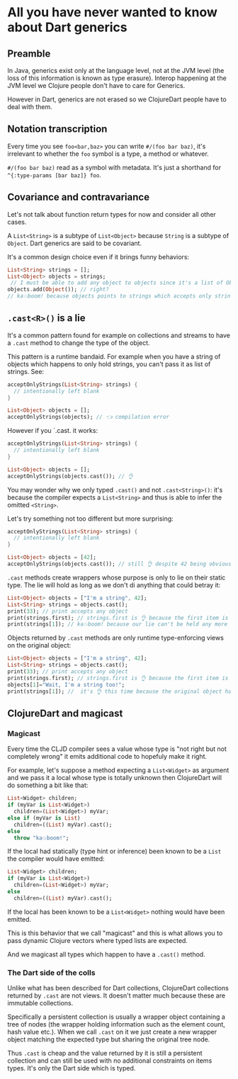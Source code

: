 # All you have never wanted to know about Dart generics

## Preamble
In Java, generics exist only at the language level, not at the JVM level (the loss of this information is known as type erasure).
Interop happening at the JVM level we Clojure people don't have to care for Generics.

However in Dart, generics are not erased so we ClojureDart people have to deal with them.

## Notation transcription
Every time you see `foo<bar,baz>` you can write `#/(foo bar baz)`, it's irrelevant to whether the `foo` symbol is a type, a method or whatever.

`#/(foo bar baz)` read as a symbol with metadata. It's just a shorthand for `^{:type-params [bar baz]} foo`.

## Covariance and contravariance
Let's not talk about function return types for now and consider all other cases.

A `List<String>` is a subtype of `List<Object>` because `String` is a subtype of `Object`. Dart generics are said to be covariant.

It's a common design choice even if it brings funny behaviors:

```dart
List<String> strings = [];
List<Object> objects = strings;
 // I must be able to add any object to objects since it's a list of Object, right?
objects.add(Object()); // right?
// ka💥boom! because objects points to strings which accepts only strings as items.
```

## `.cast<R>()` is a lie
It's a common pattern found for example on collections and streams to have a `.cast` method to change the type of the object.

This pattern is a runtime bandaid. For example when you have a string of objects which happens to only hold strings, you can't pass it as list of strings. See:

```dart
acceptOnlyStrings(List<String> strings) {
  // intentionally left blank
}

List<Object> objects = [];
acceptOnlyStrings(objects); // 👈 compilation error
```

However if you `.cast. it works:

```dart
acceptOnlyStrings(List<String> strings) {
  // intentionally left blank
}

List<Object> objects = [];
acceptOnlyStrings(objects.cast()); // 👌
```

You may wonder why we only typed `.cast()` and not `.cast<String>()`: it's because the compiler expects a `List<String>` and thus is able to infer the omitted `<String>`.

Let's try something not too different but more surprising:
```dart
acceptOnlyStrings(List<String> strings) {
  // intentionally left blank
}

List<Object> objects = [42];
acceptOnlyStrings(objects.cast()); // still 👌 despite 42 being obviously not a string!
```

`.cast` methods create wrappers whose purpose is only to lie on their static type. The lie will hold as long as we don't di anything that could betray it:

```dart
List<Object> objects = ["I'm a string", 42];
List<String> strings = objects.cast();
print(33); // print accepts any object
print(strings.first); // strings.first is 👌 because the first item is effectively a string 
print(strings[1]); // ka💥boom! because our lie can't be held any more 
```

Objects returned by `.cast` methods are only runtime type-enforcing views on the original object:

```dart
List<Object> objects = ["I'm a string", 42];
List<String> strings = objects.cast();
print(33); // print accepts any object
print(strings.first); // strings.first is 👌 because the first item is effectively a string 
objects[1]="Wait, I'm a string too!";
print(strings[1]); //  it's 👌 this time because the original object has been modified
```

## ClojureDart and magicast
### Magicast
Every time the CLJD compiler sees a value whose type is "not right but not completely wrong" it emits additional code to hopefuly make it right.

For example, let's suppose a method expecting a `List<Widget>` as argument and we pass it a local whose type is totally unknown then ClojureDart will do something a bit like that:

```dart
List<Widget> children;
if (myVar is List<Widget>)
  children=(List<Widget>) myVar;
else if (myVar is List)
  children=((List) myVar).cast();
else
  throw "ka💥boom!";
```

If the local had statically (type hint or inference) been known to be a `List` the compiler would have emitted:
```dart
List<Widget> children;
if (myVar is List<Widget>)
  children=(List<Widget>) myVar;
else
  children=((List) myVar).cast();
```

If the local has been known to be a `List<Widget>` nothing would have been emitted.

This is this behavior that we call "magicast" and this is what allows you to pass dynamic Clojure vectors where typed lists are expected.

And we magicast all types which happen to have a `.cast()` method.

### The Dart side of the colls
Unlike what has been described for Dart collections, ClojureDart collections returned by `.cast` are not views. It doesn't matter much because these are immutable collections.

Specifically a persistent collection is usually a wrapper object containing a tree of nodes (the wrapper holding information such as the element count, hash value etc.). When we call `.cast` on it we just create a new wrapper object matching the expected type but sharing the original tree node.

Thus `.cast` is cheap and the value returned by it is still a persistent collection and can still be used with no additional constraints on items types. It's only the Dart side which is typed.
